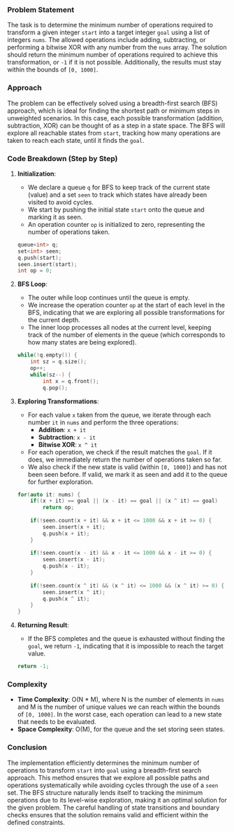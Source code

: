 ### Problem Statement

The task is to determine the minimum number of operations required to transform a given integer `start` into a target integer `goal` using a list of integers `nums`. The allowed operations include adding, subtracting, or performing a bitwise XOR with any number from the `nums` array. The solution should return the minimum number of operations required to achieve this transformation, or `-1` if it is not possible. Additionally, the results must stay within the bounds of `[0, 1000]`.

### Approach

The problem can be effectively solved using a breadth-first search (BFS) approach, which is ideal for finding the shortest path or minimum steps in unweighted scenarios. In this case, each possible transformation (addition, subtraction, XOR) can be thought of as a step in a state space. The BFS will explore all reachable states from `start`, tracking how many operations are taken to reach each state, until it finds the `goal`.

### Code Breakdown (Step by Step)

1. **Initialization**:
   - We declare a queue `q` for BFS to keep track of the current state (value) and a set `seen` to track which states have already been visited to avoid cycles.
   - We start by pushing the initial state `start` onto the queue and marking it as seen.
   - An operation counter `op` is initialized to zero, representing the number of operations taken.

    ```cpp
    queue<int> q;
    set<int> seen;
    q.push(start);
    seen.insert(start);
    int op = 0;
    ```

2. **BFS Loop**:
   - The outer while loop continues until the queue is empty.
   - We increase the operation counter `op` at the start of each level in the BFS, indicating that we are exploring all possible transformations for the current depth.
   - The inner loop processes all nodes at the current level, keeping track of the number of elements in the queue (which corresponds to how many states are being explored).

    ```cpp
    while(!q.empty()) {
        int sz = q.size();
        op++;
        while(sz--) {
            int x = q.front();
            q.pop();
    ```

3. **Exploring Transformations**:
   - For each value `x` taken from the queue, we iterate through each number `it` in `nums` and perform the three operations:
     - **Addition**: `x + it`
     - **Subtraction**: `x - it`
     - **Bitwise XOR**: `x ^ it`
   - For each operation, we check if the result matches the `goal`. If it does, we immediately return the number of operations taken so far.
   - We also check if the new state is valid (within `[0, 1000]`) and has not been seen before. If valid, we mark it as seen and add it to the queue for further exploration.

    ```cpp
    for(auto it: nums) {
        if((x + it) == goal || (x - it) == goal || (x ^ it) == goal)
            return op;
        
        if(!seen.count(x + it) && x + it <= 1000 && x + it >= 0) {
            seen.insert(x + it);                        
            q.push(x + it);
        }
        
        if(!seen.count(x - it) && x - it <= 1000 && x - it >= 0) {
            seen.insert(x - it);
            q.push(x - it);
        }             
        
        if(!seen.count(x ^ it) && (x ^ it) <= 1000 && (x ^ it) >= 0) {
            seen.insert(x ^ it);
            q.push(x ^ it);
        }                    
    }
    ```

4. **Returning Result**:
   - If the BFS completes and the queue is exhausted without finding the `goal`, we return `-1`, indicating that it is impossible to reach the target value.

    ```cpp
    return -1;
    ```

### Complexity

- **Time Complexity**: O(N * M), where N is the number of elements in `nums` and M is the number of unique values we can reach within the bounds of `[0, 1000]`. In the worst case, each operation can lead to a new state that needs to be evaluated.
- **Space Complexity**: O(M), for the queue and the set storing seen states.

### Conclusion

The implementation efficiently determines the minimum number of operations to transform `start` into `goal` using a breadth-first search approach. This method ensures that we explore all possible paths and operations systematically while avoiding cycles through the use of a `seen` set. The BFS structure naturally lends itself to tracking the minimum operations due to its level-wise exploration, making it an optimal solution for the given problem. The careful handling of state transitions and boundary checks ensures that the solution remains valid and efficient within the defined constraints.